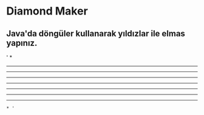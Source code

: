 # Diamond Maker
## Java'da döngüler kullanarak yıldızlar ile elmas yapınız.
'  *
   ***
  *****
 *******
*********
 *******
  *****
   ***
    * '
